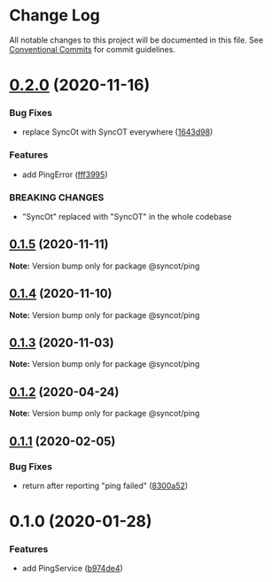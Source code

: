 # Change Log

All notable changes to this project will be documented in this file.
See [Conventional Commits](https://conventionalcommits.org) for commit guidelines.

# [0.2.0](https://github.com/SyncOT/SyncOT/compare/@syncot/ping@0.1.5...@syncot/ping@0.2.0) (2020-11-16)


### Bug Fixes

* replace SyncOt with SyncOT everywhere ([1643d98](https://github.com/SyncOT/SyncOT/commit/1643d98d22a811444a8992cbfb26598a583a5afd))


### Features

* add PingError ([fff3995](https://github.com/SyncOT/SyncOT/commit/fff39953311c9f819ea2a6ed7a2aebdb76c0c4bb))


### BREAKING CHANGES

* "SyncOt" replaced with "SyncOT" in the whole codebase





## [0.1.5](https://github.com/SyncOT/SyncOT/compare/@syncot/ping@0.1.4...@syncot/ping@0.1.5) (2020-11-11)

**Note:** Version bump only for package @syncot/ping





## [0.1.4](https://github.com/SyncOT/SyncOT/compare/@syncot/ping@0.1.3...@syncot/ping@0.1.4) (2020-11-10)

**Note:** Version bump only for package @syncot/ping





## [0.1.3](https://github.com/SyncOT/SyncOT/compare/@syncot/ping@0.1.2...@syncot/ping@0.1.3) (2020-11-03)

**Note:** Version bump only for package @syncot/ping





## [0.1.2](https://github.com/SyncOT/SyncOT/compare/@syncot/ping@0.1.1...@syncot/ping@0.1.2) (2020-04-24)

**Note:** Version bump only for package @syncot/ping





## [0.1.1](https://github.com/SyncOT/SyncOT/compare/@syncot/ping@0.1.0...@syncot/ping@0.1.1) (2020-02-05)


### Bug Fixes

* return after reporting "ping failed" ([8300a52](https://github.com/SyncOT/SyncOT/commit/8300a52c3b8c65158b0b8b9dab4ac8eef31e9ef7))





# 0.1.0 (2020-01-28)


### Features

* add PingService ([b974de4](https://github.com/SyncOT/SyncOT/commit/b974de4b8c66ed9b97e20ab6c2b641186efb7327))
